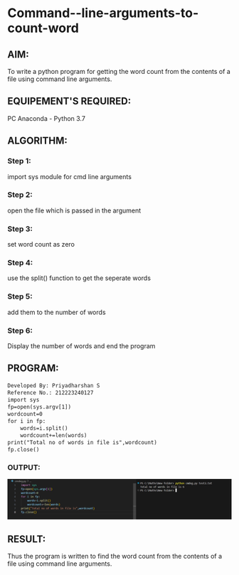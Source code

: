 # Command--line-arguments-to-count-word
## AIM:
To write a python program for getting the word count from the contents of a file using command line arguments.
## EQUIPEMENT'S REQUIRED: 
PC
Anaconda - Python 3.7
## ALGORITHM: 
### Step 1:
import sys module for cmd line arguments
### Step 2: 
open the file which is passed in the argument
### Step 3: 
set word count as zero
### Step 4:  
use the split() function to get the seperate words
### Step 5: 
add them to the number of words
### Step 6: 
Display the number of words and end the program 
## PROGRAM:
```
Developed By: Priyadharshan S
Reference No.: 212223240127
import sys
fp=open(sys.argv[1])
wordcount=0
for i in fp:
    words=i.split()
    wordcount+=len(words)
print("Total no of words in file is",wordcount)
fp.close()
```
### OUTPUT:

![alt text](image.png)

## RESULT:
Thus the program is written to find the word count from the contents of a file using command line arguments.
